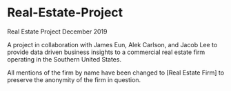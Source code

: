 # Real-Estate-Project
Real Estate Project December 2019

A project in collaboration with James Eun, Alek Carlson, and Jacob Lee to provide data driven business insights to a commercial real estate firm operating in the Southern United States. 

All mentions of the firm by name have been changed to [Real Estate Firm] to preserve the anonymity of the firm in question.
